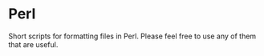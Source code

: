 # Perl
Short scripts for formatting files in Perl. Please feel free to use any of them that are useful.
